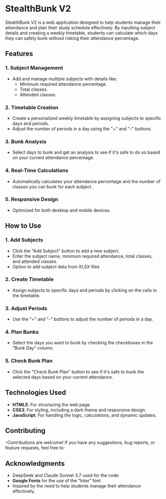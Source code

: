 # StealthBunk V2

StealthBunk V2 is a web application designed to help students manage their attendance and plan their study schedule effectively. By inputting subject details and creating a weekly timetable, students can calculate which days they can safely bunk without risking their attendance percentage.

## Features

### 1. **Subject Management**
- Add and manage multiple subjects with details like:
  - Minimum required attendance percentage.
  - Total classes.
  - Attended classes.

### 2. **Timetable Creation**
- Create a personalized weekly timetable by assigning subjects to specific days and periods.
- Adjust the number of periods in a day using the "+" and "-" buttons.

### 3. **Bunk Analysis**
- Select days to bunk and get an analysis to see if it's safe to do so based on your current attendance percentage.
  
### 4. **Real-Time Calculations**
- Automatically calculates your attendance percentage and the number of classes you can bunk for each subject.

### 5. **Responsive Design**
- Optimized for both desktop and mobile devices.

## How to Use

### 1. **Add Subjects**
- Click the "Add Subject" button to add a new subject.
- Enter the subject name, minimum required attendance, total classes, and attended classes.
- Option to add subject data from XLSX files
### 2. **Create Timetable**
- Assign subjects to specific days and periods by clicking on the cells in the timetable.

### 3. **Adjust Periods**
- Use the "+" and "-" buttons to adjust the number of periods in a day.

### 4. **Plan Bunks**
- Select the days you want to bunk by checking the checkboxes in the "Bunk Day" column.

### 5. **Check Bunk Plan**
- Click the "Check Bunk Plan" button to see if it's safe to bunk the selected days based on your current attendance.

## Technologies Used

- **HTML5**: For structuring the web page.
- **CSS3**: For styling, including a dark theme and responsive design.
- **JavaScript**: For handling the logic, calculations, and dynamic updates.

## Contributing
-Contributions are welcome! If you have any suggestions, bug reports, or feature requests, feel free to:

## Acknowledgments
- DeepSeek and Claude Sonnet 3.7 used for the code
- **Google Fonts** for the use of the "Inter" font.
- Inspired by the need to help students manage their attendance effectively.

